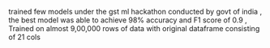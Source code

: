 trained few models under the gst ml hackathon conducted by govt of india , the best model was able to achieve 98% accuracy and F1 score of 0.9 , Trained on almost 9,00,000 rows of data with original dataframe consisting of 21 cols 
